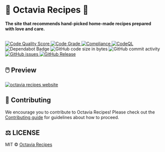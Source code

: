 <div align="left">
  <br>
<!--   <img alt="Homely Recipes" src="https://i.ibb.co/7jPXt0Z/logo1-92f1a87f.png" width="300px"> -->
  <h1>🥘 Octavia Recipes 🥘</h1>
  <strong>The site that recommends hand-picked home-made recipes prepared with love and care.</strong>
</div>
<br>
<p align="left">
<!--   <a href="https://github.com/likeaweb/octavia-recipes/actions/workflows/release.yml">
    <img src="https://github.com/likeaweb/octavia-recipes/actions/workflows/release.yml/badge.svg" alt="Release" style="max-width: 100%;"> </a> -->
  
  <a href="https://app.codiga.io/public/project/32333/octavia-recipes/dashboard">
    <img src="https://api.codiga.io/project/32333/score/svg" alt="Code Quality Score" style="max-width: 100%;">
  </a>
  <a href="https://app.codiga.io/public/project/32333/octavia-recipes/dashboard">
    <img src="https://api.codiga.io/project/32333/status/svg" alt="Code Grade" style="max-width: 100%;">
  </a>
  <a href="https://github.com/likeaweb/octavia-recipes/actions/workflows/compliance.yml">
    <img src="https://github.com/likeaweb/octavia-recipes/actions/workflows/compliance.yml/badge.svg" alt="Compliance" style="max-width: 100%;">
  </a>
  <a href="https://github.com/likeaweb/octavia-recipes/actions/workflows/codeql.yml">
    <img src="https://github.com/likeaweb/octavia-recipes/actions/workflows/codeql.yml/badge.svg" alt="CodeQL" style="max-width: 100%;">
  </a>
  <img src="https://img.shields.io/badge/Dependabot-active-brightgreen.svg" alt="Dependabot Badge">
  <img src="https://img.shields.io/github/languages/code-size/likeaweb/octavia-recipes" alt="GitHub code size in bytes">
  <img src="https://img.shields.io/github/commit-activity/w/likeaweb/octavia-recipes" alt="GitHub commit activity">
  <a href="https://github.com/likeaweb/octavia-recipes/issues">
    <img src="https://img.shields.io/github/issues/likeaweb/octavia-recipes" alt="GitHub issues">
  </a>
  <a href="https://github.com/likeaweb/octavia-recipes/releases">
    <img src="https://img.shields.io/github/v/release/likeaweb/octavia-recipes.svg?style=flat" alt="GitHub Release">
  </a>
  <!-- <a href="https://discord.gg/U2peSNf23P">
    <img src="https://img.shields.io/discord/<userid>.svg?label=&logo=discord&logoColor=ffffff&color=7389D8&labelColor=6A7EC2" alt="Discord">
  </a> -->
  <!-- <a href="https://twitter.com/username">
    <img src="https://img.shields.io/twitter/follow/username?label=Follow&style=social" alt="Twitter">
  </a> -->
</p>

## 🖱️ Preview

[![octavia recipes website](https://github.com/lloydlobo/lloydlobo/blob/main/assets/projects/web-development/homely-recipes.gif)](https://octavia-recipes.netlify.app)

## 🤝 Contributing

We encourage you to contribute to Octavia Recipes! Please check out the [Contributing guide](https://github.com/likeaweb/octavia-recipes/blob/main/CONTRIBUTING.md) for guidelines about how to proceed.

<!-- ## 🍕 Community

Got Questions? Join the conversation in our [Discord](https://discord.gg/<forumlink>).   -->

<!-- ## 🎦 Repository Visualization

[![Visualization of this repository](./public/diagram.svg)
](./src) -->

## ⚖️ LICENSE

MIT © [Octavia Recipes](LICENSE)
